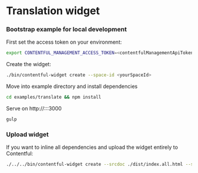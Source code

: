 # Translation widget

### Bootstrap example for local development

First set the access token on your environment:
```bash
export CONTENTFUL_MANAGEMENT_ACCESS_TOKEN=<contentfulManagementApiToken>
```

Create the widget:
```bash
./bin/contentful-widget create --space-id <yourSpaceId>
```

Move into example directory and install dependencies
```bash
cd examples/translate && npm install
```

Serve on http://:::3000
```bash
gulp
```

### Upload widget
If you want to inline all dependencies and upload the widget entirely to Contentful:
```bash
./../../bin/contentful-widget create --srcdoc ./dist/index.all.html --space-id <yourSpaceId> --force
```

